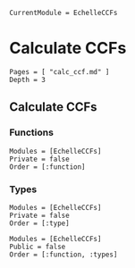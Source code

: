 ```@meta
CurrentModule = EchelleCCFs
```

# Calculate CCFs


```@contents
Pages = [ "calc_ccf.md" ]
Depth = 3
```

## Calculate CCFs

### Functions
```@autodocs
Modules = [EchelleCCFs]
Private = false
Order = [:function]
```

### Types
```@autodocs
Modules = [EchelleCCFs]
Private = false
Order = [:type]
```

```@autodocs
Modules = [EchelleCCFs]
Public = false
Order = [:function, :types]
```
